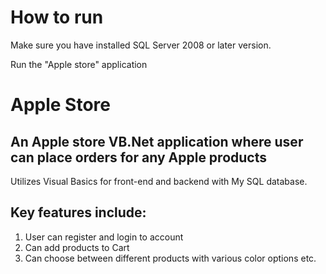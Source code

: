 # How to run

Make sure you have installed SQL Server 2008 or later version.

Run the "Apple store" application

# Apple Store

## An Apple store VB.Net application where user can place orders for any Apple products

Utilizes Visual Basics for front-end and backend with My SQL database.

## Key features include:
1. User can register and login to account
2. Can add products to Cart
3. Can choose between different products with various color options etc.
